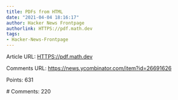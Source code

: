 ```yaml
---
title: PDFs from HTML
date: "2021-04-04 18:16:17"
author: Hacker News Frontpage
authorlink: HTTPS://pdf.math.dev
tags:
- Hacker-News-Frontpage
---
```


<p>Article URL: <a href="HTTPS://pdf.math.dev">HTTPS://pdf.math.dev</a></p>
<p>Comments URL: <a href="https://news.ycombinator.com/item?id=26691626">https://news.ycombinator.com/item?id=26691626</a></p>
<p>Points: 631</p>
<p># Comments: 220</p>
